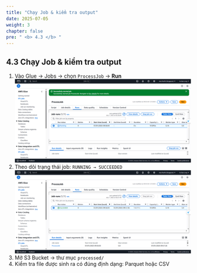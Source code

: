 ```yaml
---
title: "Chạy Job & kiểm tra output"
date: 2025-07-05
weight: 3
chapter: false
pre: " <b> 4.3 </b> "
---
```


## 4.3 Chạy Job & kiểm tra output

1. Vào Glue → Jobs → chọn `ProcessJob` → **Run**
![Glue](/images/04/043/1.png?featherlight=false&width=90pc)
2. Theo dõi trạng thái job: `RUNNING → SUCCEEDED`
![Glue](/images/04/043/2.png?featherlight=false&width=90pc)
3. Mở S3 Bucket → thư mục `processed/`
4. Kiểm tra file được sinh ra có đúng định dạng: Parquet hoặc CSV
